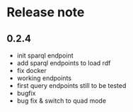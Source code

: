 # Release note

## 0.2.4
* init sparql endpoint
* add sparql endpoints to load rdf
* fix docker
* working endpoints
* first query endpoints still to be tested
* bugfix
* bug fix & switch to quad mode
